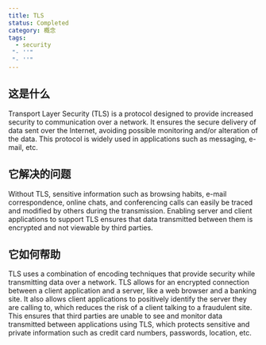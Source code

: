 ```yaml
---
title: TLS
status: Completed
category: 概念
tags:
  - security
 "- ''"
 "- ''"
---
```


## 这是什么

Transport Layer Security (TLS) is a protocol designed to provide increased security to communication over a network. It ensures the secure delivery of data sent over the Internet, avoiding possible monitoring and/or alteration of the data. This protocol is widely used in applications such as messaging, e-mail, etc.

## 它解决的问题

Without TLS, sensitive information such as browsing habits, e-mail correspondence, online chats, and conferencing calls can easily be traced and modified by others during the transmission. Enabling server and client applications to support TLS ensures that data transmitted between them is encrypted and not viewable by third parties.

## 它如何帮助

TLS uses a combination of encoding techniques that provide security while transmitting data over a network. TLS allows for an encrypted connection between a client application and a server, like a web browser and a banking site. It also allows client applications to positively identify the server they are calling to, which reduces the risk of a client talking to a fraudulent site. This ensures that third parties are unable to see and monitor data transmitted between applications using TLS, which protects sensitive and private information such as credit card numbers, passwords, location, etc.
